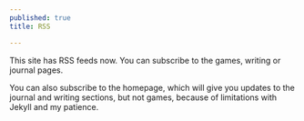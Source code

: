 ```yaml
---
published: true
title: RSS

---
```


This site has RSS feeds now. You can subscribe to the games, writing or journal pages.

You can also subscribe to the homepage, which will give you updates to the journal and writing sections, but not games, because of limitations with Jekyll and my patience.
